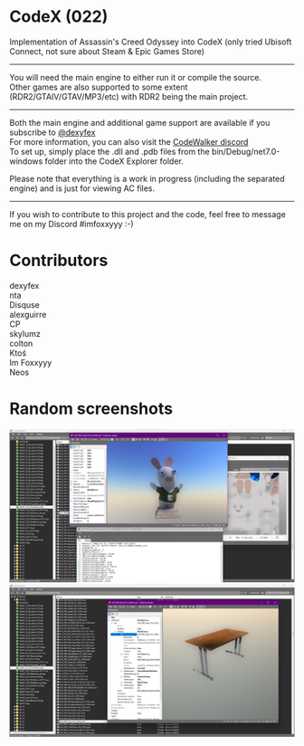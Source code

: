 # CodeX (022)

Implementation of Assassin's Creed Odyssey into CodeX (only tried Ubisoft Connect, not sure about Steam & Epic Games Store)

--------------------

You will need the main engine to either run it or compile the source.        
Other games are also supported to some extent (RDR2/GTAIV/GTAV/MP3/etc) with RDR2 being the main project.

--------------------

Both the main engine and additional game support are available if you subscribe to [@dexyfex](https://www.patreon.com/dexyfex)         
For more information, you can also visit the [CodeWalker discord](https://discord.gg/rgU4SbeR)                
To set up, simply place the .dll and .pdb files from the bin/Debug/net7.0-windows folder into the CodeX Explorer folder.

Please note that everything is a work in progress (including the separated engine) and is just for viewing AC files.

--------------------

If you wish to contribute to this project and the code, feel free to message me on my Discord #imfoxxyyy :-)

# Contributors
dexyfex     
nta      
Disquse       
alexguirre      
CP      
skylumz      
colton      
Ktoś      
Im Foxxyyy      
Neos    

# Random screenshots
![Screenshot](Properties/codex_explorer_model1.png)
![Screenshot](Properties/codex_explorer_model2.png)
